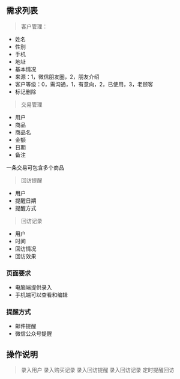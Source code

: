 ## 需求列表
> 客户管理：
* 姓名
* 性别
* 手机
* 地址
* 基本情况
* 来源：1，微信朋友圈，2，朋友介绍
* 客户等级：0，需沟通，1，有意向，2，已使用，3，老顾客
* 标记删除

> 交易管理
* 用户
* 商品
* 商品名
* 金额
* 日期
* 备注

一条交易可包含多个商品

> 回访提醒
* 用户
* 提醒日期
* 提醒方式

> 回访记录
* 用户
* 时间
* 回访情况
* 回访效果

### 页面要求

* 电脑端提供录入
* 手机端可以查看和编辑

### 提醒方式
* 邮件提醒
* 微信公众号提醒


## 操作说明

> 录入用户
> 录入购买记录
> 录入回访提醒
> 录入回访记录
> 定时提醒回访